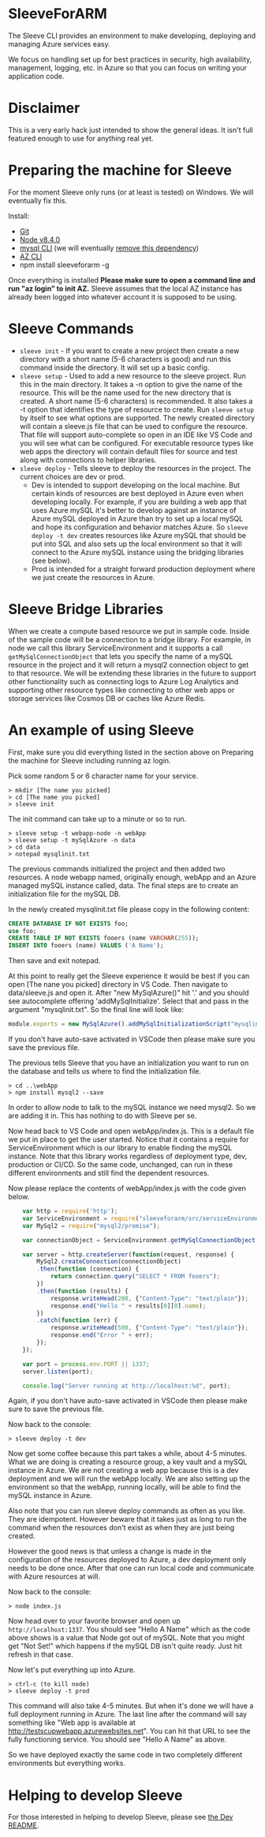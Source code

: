 # SleeveForARM
The Sleeve CLI provides an environment to make developing, deploying and managing Azure services easy.

We focus on handling set up for best practices in security, high availability, management, logging, etc. in Azure so that you can focus on writing your application code.

# Disclaimer
This is a very early hack just intended to show the general ideas. It isn't full featured enough to use for anything real yet.

# Preparing the machine for Sleeve
For the moment Sleeve only runs (or at least is tested) on Windows. We will eventually fix this.

Install:
* [Git](https://git-scm.com/downloads)
* [Node v8.4.0](https://nodejs.org/en/download/current/)
* [mysql CLI](https://chocolatey.org/packages/mysql) (we will eventually [remove this dependency](https://github.com/yaronyg/SleeveForARM/issues/5))
* [AZ CLI](https://docs.microsoft.com/en-us/cli/azure/install-azure-cli?view=azure-cli-latest)
* npm install sleeveforarm -g

Once everything is installed __Please make sure to open a command line and run "az login" to init AZ.__ Sleeve assumes that the local AZ instance has already been logged into whatever account it is supposed to be using.

# Sleeve Commands
* `sleeve init` - If you want to create a new project then create a new directory with a short name (5-6 characters is good) and run this command inside the directory. It will set up a basic config.
* `sleeve setup` - Used to add a new resource to the sleeve project. Run this in the main directory. It takes a -n option to give the name of the resource. This will be the name used for the new directory that is created. A short name (5-6 characters) is recommended. It also takes a -t option that identifies the type of resource to create. Run `sleeve setup` by itself to see what options are supported. The newly created directory will contain a sleeve.js file that can be used to configure the resource. That file will support auto-complete so open in an IDE like VS Code and you will see what can be configured. For executable resource types like web apps the directory will contain default files for source and test along with connections to helper libraries.
* `sleeve deploy` - Tells sleeve to deploy the resources in the project. The current choices are dev or prod. 
   * Dev is intended to support developing on the local machine. But certain kinds of resources are best deployed in Azure even when developing locally. For example, if you are building a web app that uses Azure mySQL it's better to develop against an instance of Azure mySQL deployed in Azure than try to set up a local mySQL and hope its configuration and behavior matches Azure. So `sleeve deploy -t dev` creates resources like Azure mySQL that should be put into SQL and also sets up the local environment so that it will connect to the Azure mySQL instance using the bridging libraries (see below).
   * Prod is intended for a straight forward production deployment where we just create the resources in Azure.

# Sleeve Bridge Libraries
When we create a compute based resource we put in sample code. Inside of the sample code will be a connection to a bridge library. For example, in node we call this library ServiceEnvironment and it supports a call `getMySqlConnectionObject` that lets you specify the name of a mySQL resource in the project and it will return a mysql2 connection object to get to that resource. We will be extending these libraries in the future to support other functionality such as connecting logs to Azure Log Analytics and supporting other resource types like connecting to other web apps or storage services like Cosmos DB or caches like Azure Redis.

# An example of using Sleeve

First, make sure you did everything listed in the section above on Preparing the machine for Sleeve including running az login.

Pick some random 5 or 6 character name for your service.
```console
> mkdir [The name you picked]
> cd [The name you picked]
> sleeve init
```

The init command can take up to a minute or so to run.

```
> sleeve setup -t webapp-node -n webApp
> sleeve setup -t mySqlAzure -n data
> cd data
> notepad mysqlinit.txt
```

The previous commands initialized the project and then added two resources. A node webapp named, originally enough, webApp and an Azure managed mySQL instance called, data. The final steps are to create an initialization file for the mySQL DB.

In the newly created mysqlinit.txt file please copy in the following content:
```sql
CREATE DATABASE IF NOT EXISTS foo;
use foo;
CREATE TABLE IF NOT EXISTS fooers (name VARCHAR(255));
INSERT INTO fooers (name) VALUES ('A Name');
```

Then save and exit notepad. 

At this point to really get the Sleeve experience it would be best if you can open [The nane you picked] directory in VS Code. Then navigate to data/sleeve.js and open it. After "new MySqlAzure()" hit '.' and you should see autocomplete offering 'addMySqlInitialize'. Select that and pass in the argument "mysqlinit.txt". So the final line will look like:

```javascript
module.exports = new MySqlAzure().addMySqlInitializationScript("mysqlinit.txt");
```

If you don't have auto-save activated in VSCode then please make sure you save the previous file.

The previous tells Sleeve that you have an initialization you want to run on the database and tells us where to find the initialization file.

```console
> cd ..\webApp
> npm install mysql2 --save
```

In order to allow node to talk to the mySQL instance we need mysql2. So we are adding it in. This has nothing to do with Sleeve per se.

Now head back to VS Code and open webApp/index.js. This is a default file we put in place to get the user started. Notice that it contains a require for ServiceEnvironment which is our library to enable finding the mySQL instance. Note that this library works regardless of deployment type, dev, production or CI/CD. So the same code, unchanged, can run in these different environments and still find the dependent resources.

Now please replace the contents of webApp/index.js with the code given below.

```javascript
	var http = require('http');
	var ServiceEnvironment = require("sleeveforarm/src/serviceEnvironment");
	var MySql2 = require("mysql2/promise");

	var connectionObject = ServiceEnvironment.getMySqlConnectionObject("data", "foo");

	var server = http.createServer(function(request, response) {
		MySql2.createConnection(connectionObject)
		.then(function (connection) {
			return connection.query("SELECT * FROM fooers");
		})
		.then(function (results) {
			response.writeHead(200, {"Content-Type": "text/plain"});
			response.end("Hello " + results[0][0].name);
		})
		.catch(function (err) {
			response.writeHead(500, {"Content-Type": "text/plain"});
			response.end("Error " + err);
		});
	});

	var port = process.env.PORT || 1337;
	server.listen(port);

	console.log("Server running at http://localhost:%d", port);
```

Again, if you don't have auto-save activated in VSCode then please make sure to save the previous file.

Now back to the console:
```console
> sleeve deploy -t dev
```

Now get some coffee because this part takes a while, about 4-5 minutes. What we are doing is creating a resource group, a key vault and a mySQL instance in Azure. We are not creating a web app because this is a dev deployment and we will run the webApp locally. We are also setting up the environment so that the webApp, running locally, will be able to find the mySQL instance in Azure.

Also note that you can run sleeve deploy commands as often as you like. They are idempotent. However beware that it takes just as long to run the command when the resources don't exist as when they are just being created.

However the good news is that unless a change is made in the configuration of the resources deployed to Azure, a dev deployment only needs to be done once. After that one can run local code and communicate with Azure resources at will.

Now back to the console:
```console
> node index.js
```

Now head over to your favorite browser and open up `http://localhost:1337`. You should see "Hello A Name" which as the code above shows is a value that Node got out of mySQL. Note that you might get "Not Set!" which happens if the mySQL DB isn't quite ready. Just hit refresh in that case.

Now let's put everything up into Azure.

```console
> ctrl-c (to kill node)
> sleeve deploy -t prod
```

This command will also take 4-5 minutes. But when it's done we will have a full deployment running in Azure. The last line after the command will say something like "Web app is available at http://testscupwebapp.azurewebsites.net". You can hit that URL to see the fully functioning service. You should see "Hello A Name" as above.

So we have deployed exactly the same code in two completely different environments but everything works.

# Helping to develop Sleeve
For those interested in helping to develop Sleeve, please see [the Dev README](DEVREADME.md).